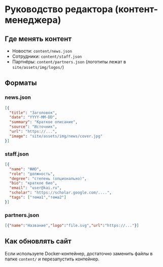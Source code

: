 # Руководство редактора (контент-менеджера)

## Где менять контент
- Новости: `content/news.json`
- Сотрудники: `content/staff.json`
- Партнёры: `content/partners.json` (логотипы лежат в `site/assets/img/logos/`)

## Форматы
### news.json
```json
[{
  "title": "Заголовок",
  "date": "YYYY-MM-DD",
  "summary": "Краткое описание",
  "source": "Источник",
  "url": "https://...",
  "image": "site/assets/img/news/cover.jpg"
}]
```

### staff.json
```json
[{
  "name": "ФИО",
  "role": "должность",
  "degree": "степень (опционально)",
  "bio": "краткое био",
  "email": "user@kai.ru",
  "scholar": "https://scholar.google.com/....",
  "tags": ["тема1","тема2"]
}]
```

### partners.json
```json
[{"name":"Название","logo":"file.svg","url":"https://..."}]
```

## Как обновлять сайт
Если используете Docker‑контейнер, достаточно заменить файлы в папке `content/` и перезапустить контейнер.
